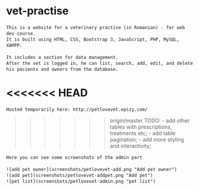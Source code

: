 # vet-practise
	This is a website for a veterinary practise (in Romanian) - for web dev course.
    It is built using HTML, CSS, Bootstrap 3, JavaScript, PHP, MySQL, XAMPP.
    
	It includes a section for data management. 
    After the vet is logged in, he can list, search, add, edit, and delete his pacients and owners from the database.
<<<<<<< HEAD
=======
	
	Hosted temporarily here: http://petlovevet.epizy.com/
	
>>>>>>> origin/master
    TODO:
        - add other tables with prescriptions, treatments etc;
        - add table pagination;
        - add more styling and interactivity;
        
    Here you can see some screenshots of the admin part
    
    ![add pet owner](screenshots/petlovevet-add.png "Add pet owner")
    ![add pet](screenshots/petlovevet-addpet.png "Add pet")
    ![pet list](screenshots/petlovevet-admin.png "pet list")